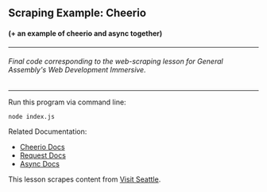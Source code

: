## Scraping Example: Cheerio
#### (+ an example of cheerio and async together)
***
###### Final code corresponding to the web-scraping lesson for General Assembly's Web Development Immersive.
***

Run this program via command line:

```node index.js```

Related Documentation:
* [Cheerio Docs](https://github.com/cheeriojs/cheerio)
* [Request Docs](https://www.npmjs.com/package/request)
* [Async Docs](https://github.com/caolan/async)

This lesson scrapes content from [Visit Seattle](https://www.visitseattle.org/things-to-do/neighborhoods/).